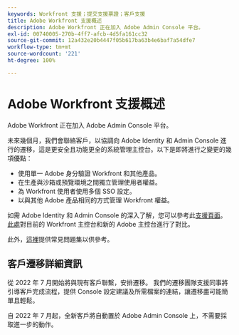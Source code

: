 ```yaml
---
keywords: Workfront 支援；提交支援票證；客戶支援
title: Adobe Workfront 支援概述
description: Adobe Workfront 正在加入 Adobe Admin Console 平台。
exl-id: 00740005-270b-4ff7-afcb-4d5fa161cc32
source-git-commit: 12a432e20b4447f05b617ba63b4e6baf7a54dfe7
workflow-type: tm+mt
source-wordcount: '221'
ht-degree: 100%

---
```


# Adobe Workfront 支援概述

Adobe Workfront 正在加入 Adobe Admin Console 平台。

未來幾個月，我們會聯絡客戶，以協調向 Adobe Identity 和 Admin Console 進行的遷移，這是更安全且功能更全的系統管理主控台。以下是即將進行之變更的幾項優點：

* 使用單一 Adobe 身分驗證 Workfront 和其他產品。
* 在生產與沙箱或預覽環境之間獨立管理使用者權益。
* 為 Workfront 使用者使用多個 SSO 設定。
* 以與其他 Adobe 產品相同的方式管理 Workfront 權益。

如需 Adobe Identity 和 Admin Console 的深入了解，您可以參考此[支援頁面](https://helpx.adobe.com/tw/enterprise/admin-guide.html)。[此處](https://one.workfront.com/s/document-item?bundleId=the-new-workfront-experience&amp;topicId=Content%2FAdministration_and_Setup%2FGet_started-WF_administration%2Factions-in-admin-console.htm&amp;_LANG=enus)對目前的 Workfront 主控台和新的 Adobe 主控台進行了對比。 

<!--
New URL for July 27:
https://experienceleague.adobe.com/docs/workfront/using/administration-and-setup/get-started-administration/actions-in-admin-console.html
-->

此外，[這裡](faq.md)提供常見問題集以供參考。

## 客戶遷移詳細資訊

從 2022 年 7 月開始將與現有客戶聯繫，安排遷移。  我們的遷移團隊支援同事將引導客戶完成流程，提供 Console 設定建議及所需檔案的連結，讓遷移盡可能簡單且輕鬆。

自 2022 年 7 月起，全新客戶將自動置於 Adobe Admin Console 上，不需要採取進一步的動作。